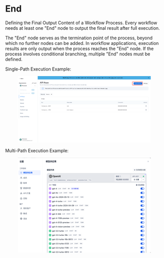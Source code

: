 # End

Defining the Final Output Content of a Workflow Process. Every workflow needs at least one "End" node to output the final result after full execution.&#x20;

The "End" node serves as the termination point of the process, beyond which no further nodes can be added. In workflow applications, execution results are only output when the process reaches the "End" node. If the process involves conditional branching, multiple "End" nodes must be defined.

Single-Path Execution Example:

<figure><img src="../../../.gitbook/assets/image (2) (1) (1) (1).png" alt=""><figcaption></figcaption></figure>

Multi-Path Execution Example:

<figure><img src="../../../.gitbook/assets/image (5) (1) (1) (1).png" alt=""><figcaption></figcaption></figure>

